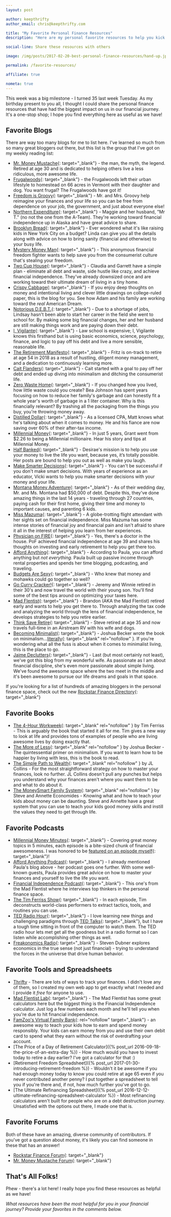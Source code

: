 ```yaml
---
layout: post

author: keepthrifty
author_email: chris@keepthrifty.com

title: "My Favorite Personal Finance Resources"
description: "Here are my personal favorite resources to help you kick financial butt. Blogs, books, podcasts, tools, spreadsheets, and more - find the best of the best here."

social-line: Share these resources with others

image: /img/posts/2017-02-20-best-personal-finance-resources/hand-up.jpg

permalink: /favorite-resources/

affiliate: true

nometa: true
---
```


This week was a big milestone - I turned 35 last week Tuesday. As my birthday present to you all, I thought I could share the personal finance resources that have had the biggest impact on us in our financial journey. It's a one-stop shop; I hope you find everything here as useful as we have!

## Favorite Blogs

There are way too many blogs for me to list here. I've learned so much from so many great bloggers out there, but this list is the group that I've got on my weekly reading list:

- [Mr. Money Mustache](http://www.mrmoneymustache.com/){: target="_blank"} - the man, the myth, the legend. Retired at age 30 and is dedicated to helping others live a less ridiculous, more awesome life.
- [Frugalwoods](http://www.frugalwoods.com/){: target="_blank"} - the Frugalwoods left their urban lifestyle to homestead on 66 acres in Vermont with their daughter and dog. You want frugal? The Frugalwoods have got it!
- [Freedom is Groovy](http://freedomisgroovy.com/){: target="_blank"} - Mr. and Mrs. Groovy help reimagine your finances and your life so you can be free from dependence on your job, the government, and just about everyone else!
- [Northern Expenditure](http://northernexpenditure.com/){: target="_blank"} - Maggie and her husband, "Mr T." (no not the one from the A-Team). They're working toward financial independence up in Alaska and have great advice to share.
- [Brooklyn Bread](http://www.bklynbread.com/){: target="_blank"} - Ever wondered what it's like raising kids in New York City on a budget? Linda can give you all the details along with advice on how to bring sanity (financial and otherwise) to your busy life.
- [Mystery Money Man](http://www.mysterymoneyman.com/){: target="_blank"} - This anonymous financial freedom fighter wants to help save you from the consumerist culture that's stealing your freedom.
- [Two Cup House](http://twocuphouse.com/){: target="_blank"} - Claudia and Garrett have a simple plan - eliminate all debt and waste, side hustle like crazy, and achieve financial independence. They've already downsized once and are working toward their ultimate dream of living in a tiny home.
- [Crispy Cabbage](https://crispycabbage.com/){: target="_blank"} - If you enjoy deep thoughts on money and intentional living and clever little drawings on college-ruled paper, this is the blog for you. See how Adam and his family are working toward the _real_ American Dream.
- [Notorious D.E.B.T.](http://notoriousdebt.com/){: target="_blank"} - Due to a shortage of jobs, Lindsay hasn't been able to start her career in the field she went to school for. By making some big financial changes, her and her husband are still making things work and are paying down their debt.
- [I, Vigilante](http://www.ivigilante.com/){: target="_blank"} - Law school is expensive; I, Vigilante knows this firsthand but is using basic economics, science, psychology, finance, and logic to pay off his debt and live a more sensible, reasonable life.
- [The Retirement Manifesto](http://www.theretirementmanifesto.com/){: target="_blank"} - Fritz is on-track to retire at age 54 in 2018 as a result of hustling, diligent money management, and a dedication to continuously learning more.
- [Cait Flanders](http://caitflanders.com/){: target="_blank"} - Cait started with a goal to pay off her debt and ended up diving into minimalism and ditching the consumerist life.
- [Zero Waste Home](http://www.zerowastehome.com/){: target="_blank"} - If you changed how you lived, how little waste could you create? Bea Johnson has spent years focusing on how to reduce her family's garbage and can honestly fit a whole year's worth of garbage in a 1 liter container. Why is this financially relevant? By trashing all the packaging from the things you buy, you're throwing money away.
- [Distilled Dollar](http://distilleddollar.com/){: target="_blank"} - As a licensed CPA, Matt knows what he's talking about when it comes to money. He and his fiance are now saving over 60% of their after-tax income.
- [Millennial Money](http://millennialmoney.com/){: target="_blank"} - In just 5 years, Grant went from $2.26 to being a Millennial millionaire. Hear his story and tips at Millennial Money.
- [Half Banked](http://www.halfbanked.com/){: target="_blank"} - Desirae's mission is to help you use your money to live the life you want, because yes, it’s totally possible. Her posts are bound to help you out as well as make you laugh.
- [Make Smarter Decisions](http://www.makesmarterdecisions.com/){: target="_blank"} - You can't be successful if you don't make smart decisions. With years of experience as an educator, Vicki wants to help you make smarter decisions with your money and your life.
- [Montana Money Adventure](http://www.montanamoneyadventures.com/){: target="_blank"} - As of their wedding day, Mr. and Ms. Montana had $50,000 of debt. Despite this, they've done amazing things in the last 14 years - traveling through 27 countries, paying cash for their first home, giving their time and money to important causes, and parenting 6 kids.
- [Miss Mazuma](https://missmazuma.com/){: target="_blank"} - A globe-trotting flight attendant with her sights set on financial independence. Miss Mazuma has some intense stories of financial joy and financial pain and isn't afraid to share it all in the interest of helping you learn from her experiences.
- [Physician on FIRE](http://www.physicianonfire.com/){: target="_blank"} - Yes, there's a doctor in the house. PoF achieved financial independence at age 39 and shares his thoughts on investing and early retirement to help you get there too.
- [Afford Anything](http://affordanything.com/){: target="_blank"} - According to Paula, you can afford anything but _not everything_. Paula built up passive income through rental properties and spends her time blogging, podcasting, and traveling.
- [Budgets Are Sexy](http://www.budgetsaresexy.com/){: target="_blank"} - Who knew that money and mohawks could go together so well?
- [Go Curry Cracker!](http://www.gocurrycracker.com/){: target="_blank"} - Jeremy and Winnie retired in their 30's and now travel the world with their young son. You'll find some of the best tips around on optimizing your taxes here.
- [Mad FIentist](http://www.madfientist.com/){: target="_blank"} - Brandon (AKA the Mad FIentist) retired early and wants to help you get there to. Through analyzing the tax code and analyzing the world through the lens of financial independence, he develops strategies to help you retire earlier.
- [Think Save Retire](http://www.thinksaveretire.com/){: target="_blank"} - Steve retired at age 35 and now travels full-time in an Airstream RV with his wife and dogs.
- [Becoming Minimalist](http://www.becomingminimalist.com/){: target="_blank"} - Joshua Becker wrote the book on minimalism...[literally](http://amzn.to/2bExSjT){: target="_blank" rel="nofollow" }. If you're wondering what all the fuss is about when it comes to minimalist living, this is the place to go.
- [Jaime Declutters](http://www.jaimedeclutters.com){: target="_blank"} - Last (but most certainly not least), we've got this blog from my wonderful wife. As passionate as I am about financial discipline, she's even more passionate about simple living. We've found the awesome space where the two meet in the middle and it's been awesome to pursue our life dreams and goals in that space.

If you're looking for a list of hundreds of amazing bloggers in the personal finance space, check out the new [Rockstar Finance Directory](http://directory.rockstarfinance.com/personal-finance-blogs/){: target="_blank"}

## Favorite Books

- [The 4-Hour Workweek](http://amzn.to/2knskj6){: target="_blank" rel="nofollow" } by Tim Ferriss - This is arguably the book that started it all for me. Tim gives a new way to look at life and provides tons of examples of people who are living awesome lives by doing exactly that.
- [The More of Less](http://amzn.to/2bExSjT){: target="_blank" rel="nofollow" } by Joshua Becker - The quintessential primer on minimalism. If you want to learn how to be happier by living with less, this is the book to read.
- [The Simple Path to Wealth](http://amzn.to/1ZYURpb){: target="_blank" rel="nofollow" } by JL Collins - For the most straightforward strategy on how to master your finances, look no further. JL Collins doesn't pull any punches but helps you understand why your finances aren't where you want them to be and what to do about it.
- [The MoneySmart Family System](http://amzn.to/2f3CiQG){: target="_blank" rel="nofollow" } by Steve and Annette Economides - Knowing what and how to teach your kids about money can be daunting. Steve and Annette have a great system that you can use to teach your kids good money skills and instill the values they need to get through life.

## Favorite Podcasts

- [Millennial Money Minutes](http://podcast.millennialmoney.com/){: target="_blank"} - Covering great money topics in 5 minutes, each episode is a bite-sized chunk of financial awesomeness. I was honored to be [featured on an episode myself](http://podcast.millennialmoney.com/e/interview-chris-keepthrifty/){: target="_blank"}!
- [Afford Anything Podcast](http://podcast.affordanything.com/){: target="_blank"} - I already mentioned Paula's blog above - her podcast goes one further. With some well-known guests, Paula provides great advice on how to master your finances and yourself to live the life you want.
- [Financial Independence Podcast](http://www.madfientist.com/podcast/){: target="_blank"} - This one's from the Mad FIentist where he interviews top thinkers in the personal finance space.
- [The Tim Ferriss Show](http://tim.blog/podcast/){: target="_blank"} - In each episode, Tim deconstructs world-class performers to extract tactics, tools, and routines you can use.
- [TED Radio Hour](http://www.npr.org/programs/ted-radio-hour/){: target="_blank"} - I love learning new things and challenging paradigms through [TED Talks](https://www.ted.com/){: target="_blank"}, but I have a tough time sitting in front of the computer to watch them. The TED radio hour lets met get all the goodness but in a radio format so I can listen while accomplishing other things as well.
- [Freakonomics Radio](http://freakonomics.com/archive/){: target="_blank"} - Steven Dubner explores economics in the true sense (not just financial) - trying to understand the forces in the universe that drive human behavior.

## Favorite Tools and Spreadsheets

- [Thrifty](/thrifty/) - There are lots of ways to track your finances. I didn't love any of them, so I created my own web app to get exactly what I needed and I provide it _free_ for anyone to use.
- [Mad FIentist Lab](https://lab.madfientist.com/sign_up){: target="_blank"} - The Mad FIentist has some great calculators here but the biggest thing is the Financial Independence calculator. Just log a few numbers each month and he'll tell you when you're due to hit financial independence.
- [FamZoo's Virtual Family Bank](http://www.shareasale.com/r.cfm?b=253266&u=1516811&m=29165&urllink=&afftrack=){: rel="nofollow" target="_blank"} - an awesome way to teach your kids how to earn and spend money responsibly. Your kids can earn money from you and use their own debit card to spend what they earn without the risk of overdrafting your account.
- [The Price of a Day of Retirement Calculator]({% post_url 2016-09-18-the-price-of-an-extra-day %}) - How much would you have to invest today to retire a day earlier? I've got a calculator for that :)
- [Retirement Freedom Spreadsheet]({% post_url 2017-01-30-introducing-retirement-freedom %}) - Wouldn't it be awesome if you had enough money today to know you could retire at age 65 even if you never contributed another penny? I put together a spreadsheet to tell you if you're there and, if not, how much further you've got to go.
- [The Ultimate Refinancing Spreadsheet]({% post_url 2016-12-12-ultimate-refinancing-spreadsheet-calculator %}) - Most refinancing calculators aren't built for people who are on a debt destruction journey. Unsatisfied with the options out there, I made one that is.

## Favorite Forums

Both of these have an amazing, diverse community of contributors. If you've got a question about money, it's likely you can find someone in these that has an answer!

- [Rockstar Finance Forum](http://forums.rockstarfinance.com/){: target="_blank"}
- [Mr. Money Mustache Forum](http://forum.mrmoneymustache.com/){: target="_blank"}

## That's All Folks!

Phew - there's a lot here! I really hope you find these resources as helpful as we have!

_What resources have been the most helpful for you in your financial journey? Provide your favorites in the comments below._
